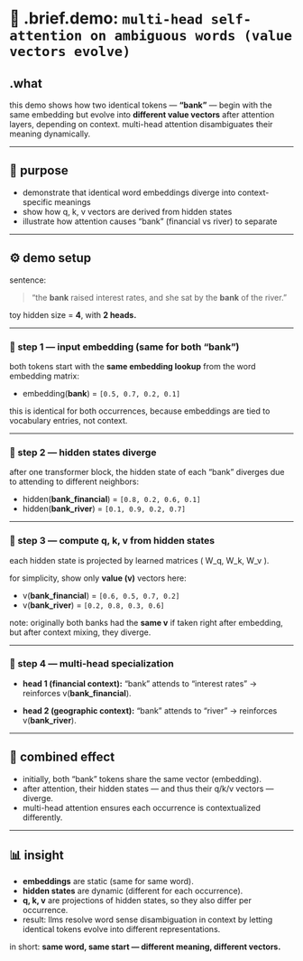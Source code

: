 # 🧩 .brief.demo: `multi-head self-attention on ambiguous words (value vectors evolve)`

## .what
this demo shows how two identical tokens — **“bank”** — begin with the same embedding but evolve into **different value vectors** after attention layers, depending on context. multi-head attention disambiguates their meaning dynamically.

---

## 🎯 purpose
- demonstrate that identical word embeddings diverge into context-specific meanings
- show how q, k, v vectors are derived from hidden states
- illustrate how attention causes “bank” (financial vs river) to separate

---

## ⚙️ demo setup

sentence:
> “the **bank** raised interest rates, and she sat by the **bank** of the river.”

toy hidden size = **4**, with **2 heads.**

---

### 🔹 step 1 — input embedding (same for both “bank”)

both tokens start with the **same embedding lookup** from the word embedding matrix:

- embedding(**bank**) = `[0.5, 0.7, 0.2, 0.1]`

this is identical for both occurrences, because embeddings are tied to vocabulary entries, not context.

---

### 🔹 step 2 — hidden states diverge

after one transformer block, the hidden state of each “bank” diverges due to attending to different neighbors:

- hidden(**bank_financial**) = `[0.8, 0.2, 0.6, 0.1]`
- hidden(**bank_river**)     = `[0.1, 0.9, 0.2, 0.7]`

---

### 🔹 step 3 — compute q, k, v from hidden states

each hidden state is projected by learned matrices \( W_q, W_k, W_v \).

for simplicity, show only **value (v)** vectors here:

- v(**bank_financial**) = `[0.6, 0.5, 0.7, 0.2]`
- v(**bank_river**)     = `[0.2, 0.8, 0.3, 0.6]`

note: originally both banks had the **same v** if taken right after embedding, but after context mixing, they diverge.

---

### 🔹 step 4 — multi-head specialization

- **head 1 (financial context):**
  “bank” attends to “interest rates” → reinforces v(**bank_financial**).

- **head 2 (geographic context):**
  “bank” attends to “river” → reinforces v(**bank_river**).

---

## 🧩 combined effect

- initially, both “bank” tokens share the same vector (embedding).
- after attention, their hidden states — and thus their q/k/v vectors — diverge.
- multi-head attention ensures each occurrence is contextualized differently.

---

## 📊 insight
- **embeddings** are static (same for same word).
- **hidden states** are dynamic (different for each occurrence).
- **q, k, v** are projections of hidden states, so they also differ per occurrence.
- result: llms resolve word sense disambiguation in context by letting identical tokens evolve into different representations.

in short: **same word, same start — different meaning, different vectors.**
